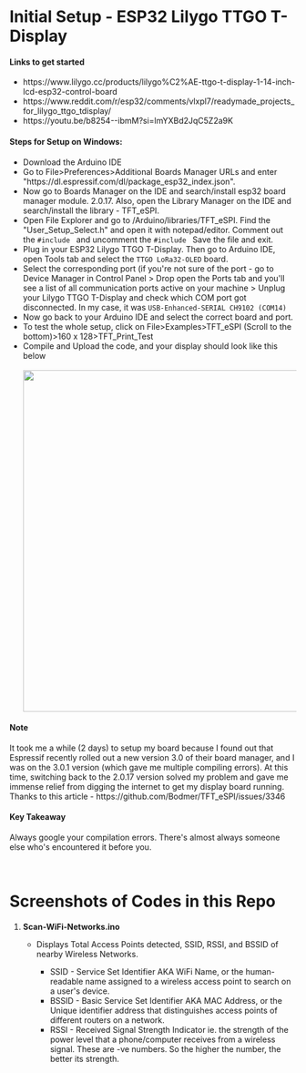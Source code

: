 # Initial Setup - ESP32 Lilygo TTGO T-Display

#### Links to get started
<ul>
<li>https://www.lilygo.cc/products/lilygo%C2%AE-ttgo-t-display-1-14-inch-lcd-esp32-control-board</li>
<li>https://www.reddit.com/r/esp32/comments/vlxpl7/readymade_projects_for_lilygo_ttgo_tdisplay/</li>
<li>https://youtu.be/b8254--ibmM?si=lmYXBd2JqC5Z2a9K</li>
</ul>

#### Steps for Setup on Windows:
<ul>
  <li>Download the Arduino IDE</li>
  <li>Go to File>Preferences>Additional Boards Manager URLs and enter "https://dl.espressif.com/dl/package_esp32_index.json".</li>
  <li>Now go to Boards Manager on the IDE and search/install esp32 board manager module. 2.0.17. Also, open the Library Manager on the IDE and search/install the library - TFT_eSPI.</li>
  <li>Open File Explorer and go to /Arduino/libraries/TFT_eSPI. Find the "User_Setup_Select.h" and open it with notepad/editor. Comment out the <code>#include <User_Setup.h></code> and uncomment the <code>#include <User_Setups/Setup25_TTGO_T_Display.h></code> Save the file and exit.</li>
  <li>Plug in your ESP32 Lilygo TTGO T-Display. Then go to Arduino IDE, open Tools tab and select the <code>TTGO LoRa32-OLED</code> board.</li>
  <li>Select the corresponding port (if you're not sure of the port - go to Device Manager in Control Panel > Drop open the Ports tab and you'll see a list of all communication ports active on your machine > Unplug your Lilygo TTGO T-Display and check which COM port got disconnected. In my case, it was <code>USB-Enhanced-SERIAL CH9102 (COM14)</code></li>
  <li>Now go back to your Arduino IDE and select the correct board and port.</li>
  <li>To test the whole setup, click on File>Examples>TFT_eSPI (Scroll to the bottom)>160 x 128>TFT_Print_Test</li>
  <li>Compile and Upload the code, and your display should look like this below</li><br>
  <img src="https://github.com/4aryash/Micro-Projects/assets/31902160/5b1ca434-ee71-400f-aada-3ed5786894c0" width="600"/>
</ul>
    
#### Note
<p>It took me a while (2 days) to setup my board because I found out that Espressif recently rolled out a new version 3.0 of their board manager, and I was on the 3.0.1 version (which gave me multiple compiling errors). At this time, switching back to the 2.0.17 version solved my problem and gave me immense relief from digging the internet to get my display board running. <br>
Thanks to this article - https://github.com/Bodmer/TFT_eSPI/issues/3346
</p>
    
#### Key Takeaway
<p>Always google your compilation errors. There's almost always someone else who's encountered it before you.</p> <br>


# Screenshots of Codes in this Repo
<ol>
  <li><b>Scan-WiFi-Networks.ino</b></li>
  <ul>
    <li>Displays Total Access Points detected, SSID, RSSI, and BSSID of nearby Wireless Networks.</li>
    <ul>
      <li>SSID - Service Set Identifier AKA WiFi Name, or the human-readable name assigned to a wireless access point to search on a user's device.</li>
      <li>BSSID - Basic Service Set Identifier AKA MAC Address, or the Unique identifier address that distinguishes access points of different routers on a network.</li>
      <li>RSSI - Received Signal Strength Indicator ie. the strength of the power level that a phone/computer receives from a wireless signal. These are -ve numbers. So the higher the number, the better its strength.</li>
    </ul>
  </ul>
</ol>
